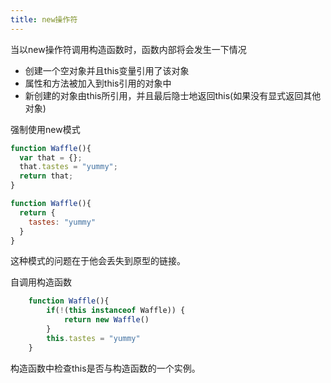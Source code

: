 ```yaml
---
title: new操作符
---
```

当以new操作符调用构造函数时，函数内部将会发生一下情况

<ul>
	<li>创建一个空对象并且this变量引用了该对象</li>
	<li>属性和方法被加入到this引用的对象中</li>
	<li>新创建的对象由this所引用，并且最后隐士地返回this(如果没有显式返回其他对象)</li>
</ul>

强制使用new模式
```javascript
function Waffle(){
  var that = {};
  that.tastes = "yummy";
  return that;
}

function Waffle(){
  return {
    tastes: "yummy"
  }
}
```

这种模式的问题在于他会丢失到原型的链接。

自调用构造函数
```javascript
	function Waffle(){
		if(!(this instanceof Waffle)) {
			return new Waffle()
		}
		this.tastes = "yummy"
	}
```
构造函数中检查this是否与构造函数的一个实例。
